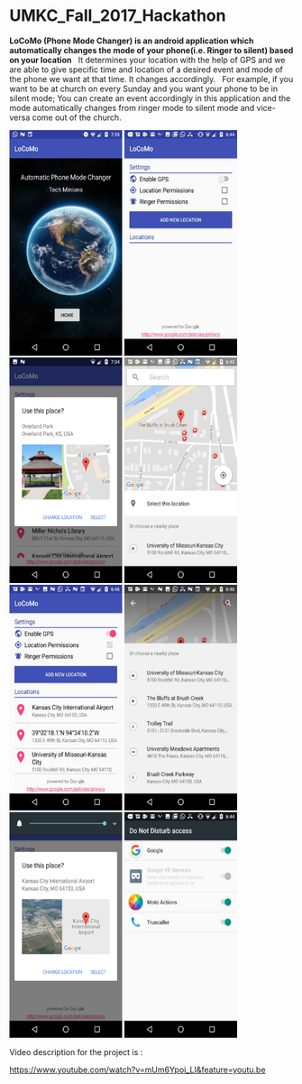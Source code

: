 # UMKC_Fall_2017_Hackathon

**LoCoMo (Phone Mode Changer) is an android application which automatically changes the mode of your phone(i.e. Ringer to silent) based on your location**
 
It determines your location with the help of GPS and we are able to give specific time and location of a desired event and mode of the phone we want at that time. It changes accordingly.
 
For example, if you want to be at church on every Sunday and you want your phone to be in silent mode; You can create an event accordingly in this application and the mode automatically changes from ringer mode to silent mode and vice-versa come out of the church.

<img src="https://github.com/ankiw/UMKC_Fall_2017_Hackathon/blob/master/DOCUMENTATION/frontpage.jpg" data-canonical-src="https://github.com/ankiw/UMKC_Fall_2017_Hackathon/blob/master/DOCUMENTATION/frontpage.jpg" width="200" height="400" /> <img src="https://github.com/ankiw/UMKC_Fall_2017_Hackathon/blob/master/DOCUMENTATION/IMAGE11.jpeg" data-canonical-src="https://github.com/ankiw/UMKC_Fall_2017_Hackathon/blob/master/DOCUMENTATION/IMAGE11.jpeg" width="200" height="400" /> <img src="https://github.com/ankiw/UMKC_Fall_2017_Hackathon/blob/master/DOCUMENTATION/IMAGE13.jpeg" data-canonical-src="https://github.com/ankiw/UMKC_Fall_2017_Hackathon/blob/master/DOCUMENTATION/IMAGE13.jpeg" width="200" height="400" /> <img src="https://github.com/ankiw/UMKC_Fall_2017_Hackathon/blob/master/DOCUMENTATION/IMAGE5.jpeg" data-canonical-src="https://github.com/ankiw/UMKC_Fall_2017_Hackathon/blob/master/DOCUMENTATION/IMAGE5.jpeg" width="200" height="400" /> <img src="https://github.com/ankiw/UMKC_Fall_2017_Hackathon/blob/master/DOCUMENTATION/IMAGE2.jpeg" data-canonical-src="https://github.com/ankiw/UMKC_Fall_2017_Hackathon/blob/master/DOCUMENTATION/IMAGE2.jpeg" width="200" height="400" /> <img src="https://github.com/ankiw/UMKC_Fall_2017_Hackathon/blob/master/DOCUMENTATION/IMAGE3.jpeg" data-canonical-src="https://github.com/ankiw/UMKC_Fall_2017_Hackathon/blob/master/DOCUMENTATION/IMAGE3.jpeg" width="200" height="400" /> <img src="https://github.com/ankiw/UMKC_Fall_2017_Hackathon/blob/master/DOCUMENTATION/IMAGE6.jpeg" data-canonical-src="https://github.com/ankiw/UMKC_Fall_2017_Hackathon/blob/master/DOCUMENTATION/IMAGE6.jpeg" width="200" height="400" /> <img src="https://github.com/ankiw/UMKC_Fall_2017_Hackathon/blob/master/DOCUMENTATION/IMAGE10.jpeg" data-canonical-src="https://github.com/ankiw/UMKC_Fall_2017_Hackathon/blob/master/DOCUMENTATION/IMAGE10.jpeg" width="200" height="400" />

Video description for the project is :

https://www.youtube.com/watch?v=mUm6Ypoi_LI&feature=youtu.be
